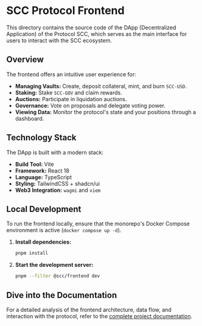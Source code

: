 # SCC Protocol Frontend

This directory contains the source code of the DApp (Decentralized Application) of the Protocol SCC, which serves as the main interface for users to interact with the SCC ecosystem.

## Overview

The frontend offers an intuitive user experience for:

*   **Managing Vaults:** Create, deposit collateral, mint, and burn `SCC-USD`.
*   **Staking:** Stake `SCC-GOV` and claim rewards.
*   **Auctions:** Participate in liquidation auctions.
*   **Governance:** Vote on proposals and delegate voting power.
*   **Viewing Data:** Monitor the protocol's state and your positions through a dashboard.

## Technology Stack

The DApp is built with a modern stack:

*   **Build Tool:** Vite
*   **Framework:** React 18
*   **Language:** TypeScript
*   **Styling:** TailwindCSS + shadcn/ui
*   **Web3 Integration:** `wagmi` and `viem`

## Local Development

To run the frontend locally, ensure that the monorepo's Docker Compose environment is active (`docker compose up -d`).

1.  **Install dependencies:**
    ```bash
    pnpm install
    ```
2.  **Start the development server:**
    ```bash
    pnpm --filter @scc/frontend dev
    ```

## Dive into the Documentation

For a detailed analysis of the frontend architecture, data flow, and interaction with the protocol, refer to the [complete project documentation](../docs/README.md).
